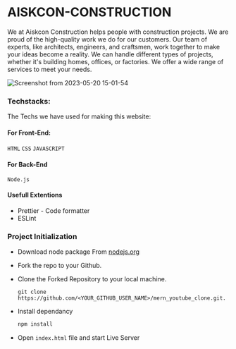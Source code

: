 
# AISKCON-CONSTRUCTION

We at Aiskcon Construction helps people with construction projects. We are proud of the high-quality work we do for our customers. Our team of experts, like architects, engineers, and craftsmen, work together to make your ideas become a reality. We can handle different types of projects, whether it's building homes, offices, or factories. We offer a wide range of services to meet your needs.



![Screenshot from 2023-05-20 15-01-54](https://github.com/prernadabi23/AISKCON-CONSTRUCTION/assets/104578155/ddfad9ee-0429-4576-8459-9b8398eb3267)

### Techstacks:
The Techs we have used for making this website:

#### For Front-End:

`HTML`
`CSS`
`JAVASCRIPT`

#### For Back-End

`Node.js`


#### Usefull Extentions

- Prettier - Code formatter
- ESLint

### Project Initialization

- Download node package From [nodejs.org](https://nodejs.org/en/download/)

- Fork the repo to your Github.

- Clone the Forked Repository to your local machine.
	```
	git clone https://github.com/<YOUR_GITHUB_USER_NAME>/mern_youtube_clone.git.
	```
- Install dependancy
   ```bash
  npm install
	```
- Open  `index.html` file and start Live Server
